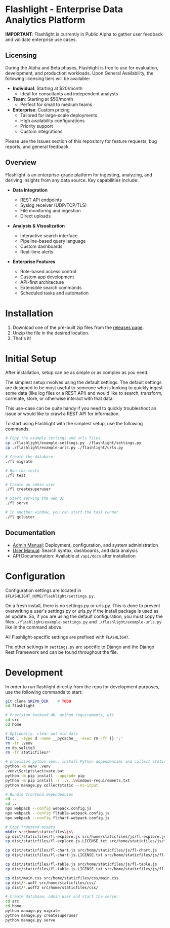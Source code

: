 # Flashlight - Enterprise Data Analytics Platform

**IMPORTANT**: Flashlight is currently in Public Alpha to gather user feedback and validate enterprise use cases.

## Licensing
During the Alpha and Beta phases, Flashlight is free to use for evaluation, development, and production workloads. Upon General Availability, the following licensing tiers will be available:

- **Individual**: Starting at $20/month
  - Ideal for consultants and independent analysts
- **Team**: Starting at $50/month
  - Perfect for small to medium teams
- **Enterprise**: Custom pricing
  - Tailored for large-scale deployments
  - High availability configurations
  - Priority support
  - Custom integrations

Please use the Issues section of this repository for feature requests, bug reports, and general feedback.

## Overview

Flashlight is an enterprise-grade platform for ingesting, analyzing, and deriving insights from any data source. Key capabilities include:

- **Data Integration**
  - REST API endpoints
  - Syslog receiver (UDP/TCP/TLS)
  - File monitoring and ingestion
  - Direct uploads
  
- **Analysis & Visualization**
  - Interactive search interface
  - Pipeline-based query language
  - Custom dashboards
  - Real-time alerts
  
- **Enterprise Features**
  - Role-based access control
  - Custom app development
  - API-first architecture
  - Extensible search commands
  - Scheduled tasks and automation

# Installation

1. Download one of the pre-built zip files from the [releases page](https://github.com/DelveCorp/flashlight/releases/).
2. Unzip the file in the desired location.
3. That's it!

# Initial Setup

After installation, setup can be as simple or as complex as you need.

The simplest setup involves using the default settings. The default settings are designed to be most useful to someone who is looking to quickly ingest some data (like log files or a REST API) and would like to search, transform, correlate, store, or otherwise interact with that data.

This use-case can be quite handy if you need to quickly troubleshoot an issue or would like to crawl a REST API for information.

To start using Flashlight with the simplest setup, use the following commands:

```bash
# Copy the example settings and urls files
cp ./flashlight/example-settings.py ./flashlight/settings.py
cp ./flashlight/example-urls.py ./flashlight/urls.py

# Create the database
./fl migrate

# Run the tests
./fl test

# Create an admin user
./fl createsuperuser

# Start serving the web UI
./fl serve

# In another window, you can start the task runner
./fl qcluster
```

## Documentation

- [Admin Manual](./src/home/doc/admin/index.md): Deployment, configuration, and system administration
- [User Manual](./src/home/doc/user/index.md): Search syntax, dashboards, and data analysis
- API Documentation: Available at `/api/docs` after installation

# Configuration

Configuration settings are located in `$FLASHLIGHT_HOME/flashlight/settings.py`.

On a fresh install, there is no settings.py or urls.py. This is done to prevent overwriting a user's settings.py or urls.py if the install package is used as an update. So, if you are using the default configuration, you must copy the files `./flashlight/example-settings.py` and `./flashlight/example-urls.py` like in the command above. 

All Flashlight-specific settings are prefixed with `FLASHLIGHT`.

The other settings in `settings.py` are specific to Django and the Django Rest Framework and can be found throughout the file.

# Development

In order to run flashlight directly from the repo for development purposes,
use the following commands to start:

```bash
git clone $REPO_DIR    # TODO
cd flashlight

# Provision backend db, python requirements, etc
cd src
cd home

# Optionally, clear out old data
find . -type d -name __pycache__ -exec rm -fr {} ';'
rm -fr .venv
rm db.sqlite3
rm -fr staticfiles/*

# provision python venv, install Python dependencies and collect static assets
python -m venv .venv
.venv\Scripts\activate.bat
python -m pip install --upgrade pip
python -m pip install -r ..\..\windows-requirements.txt
python manage.py collectstatic --no-input

# Bundle frontend dependencies
cd ..
cd ..
npx webpack --config webpack.config.js
npx webpack --config fltable-webpack.config.js
npx webpack --config flchart-webpack.config.js

# Copy frontend assets
mkdir src\home\staticfiles\js\
cp dist/staticfiles/fl-explore.js src/home/staticfiles/js/fl-explore.js
cp dist/staticfiles/fl-explore.js.LICENSE.txt src/home/staticfiles/js/fl-explore.js.LICENSE.txt

cp dist/staticfiles/fl-chart.js src/home/staticfiles/js/fl-chart.js
cp dist/staticfiles/fl-chart.js.LICENSE.txt src/home/staticfiles/js/fl-chart.js.LICENSE.txt

cp dist/staticfiles/fl-table.js src/home/staticfiles/js/fl-table.js
cp dist/staticfiles/fl-table.js.LICENSE.txt src/home/staticfiles/js/fl-table.js.LICENSE.txt

cp dist/main.css src/home/staticfiles/css/main.css
cp dist/*.woff src/home/staticfiles/css/
cp dist/*.woff2 src/home/staticfiles/css/

# Create database, admin user and start the server
cd src
cd home
python manage.py migrate
python manage.py createsuperuser
python manage.py serve
```

